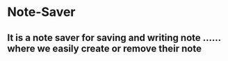 # Note-Saver

## It is a note saver for saving and writing note ...... where we easily create or remove their note 
